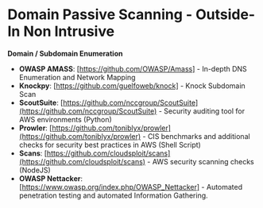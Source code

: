# Domain Passive Scanning - Outside-In Non Intrusive

**Domain / Subdomain Enumeration**
* **OWASP AMASS**: [https://github.com/OWASP/Amass] - In-depth DNS Enumeration and Network Mapping
* **Knockpy**: [https://github.com/guelfoweb/knock] - Knock Subdomain Scan
* **ScoutSuite**: [https://github.com/nccgroup/ScoutSuite](https://github.com/nccgroup/ScoutSuite) - Security auditing tool for AWS environments (Python)
* **Prowler**: [https://github.com/toniblyx/prowler](https://github.com/toniblyx/prowler) - CIS benchmarks and additional checks for security best practices in AWS (Shell Script)
* **Scans**: [https://github.com/cloudsploit/scans](https://github.com/cloudsploit/scans) - AWS security scanning checks (NodeJS)
* **OWASP Nettacker**: [https://www.owasp.org/index.php/OWASP_Nettacker] - Automated penetration testing and automated Information Gathering.
